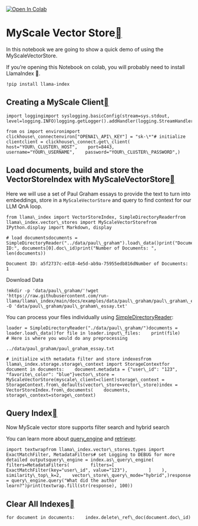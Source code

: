 [![Open In Colab](https://colab.research.google.com/assets/colab-badge.svg)](https://colab.research.google.com/github/run-llama/llama_index/blob/main/docs/examples/vector_stores/MyScaleIndexDemo.ipynb)

MyScale Vector Store[](#myscale-vector-store "Permalink to this heading")
==========================================================================

In this notebook we are going to show a quick demo of using the MyScaleVectorStore.

If you’re opening this Notebook on colab, you will probably need to install LlamaIndex 🦙.


```
!pip install llama-index
```
Creating a MyScale Client[](#creating-a-myscale-client "Permalink to this heading")
------------------------------------------------------------------------------------


```
import loggingimport syslogging.basicConfig(stream=sys.stdout, level=logging.INFO)logging.getLogger().addHandler(logging.StreamHandler(stream=sys.stdout))
```

```
from os import environimport clickhouse\_connectenviron["OPENAI\_API\_KEY"] = "sk-\*"# initialize clientclient = clickhouse\_connect.get\_client(    host="YOUR\_CLUSTER\_HOST",    port=8443,    username="YOUR\_USERNAME",    password="YOUR\_CLUSTER\_PASSWORD",)
```
Load documents, build and store the VectorStoreIndex with MyScaleVectorStore[](#load-documents-build-and-store-the-vectorstoreindex-with-myscalevectorstore "Permalink to this heading")
-----------------------------------------------------------------------------------------------------------------------------------------------------------------------------------------

Here we will use a set of Paul Graham essays to provide the text to turn into embeddings, store in a `MyScaleVectorStore` and query to find context for our LLM QnA loop.


```
from llama\_index import VectorStoreIndex, SimpleDirectoryReaderfrom llama\_index.vector\_stores import MyScaleVectorStorefrom IPython.display import Markdown, display
```

```
# load documentsdocuments = SimpleDirectoryReader("../data/paul\_graham").load\_data()print("Document ID:", documents[0].doc\_id)print("Number of Documents: ", len(documents))
```

```
Document ID: a5f2737c-ed18-4e5d-ab9a-75955edb816dNumber of Documents:  1
```
Download Data


```
!mkdir -p 'data/paul\_graham/'!wget 'https://raw.githubusercontent.com/run-llama/llama\_index/main/docs/examples/data/paul\_graham/paul\_graham\_essay.txt' -O 'data/paul\_graham/paul\_graham\_essay.txt'
```
You can process your files individually using [SimpleDirectoryReader](../data_connectors/simple_directory_reader.html):


```
loader = SimpleDirectoryReader("./data/paul\_graham/")documents = loader.load\_data()for file in loader.input\_files:    print(file)    # Here is where you would do any preprocessing
```

```
../data/paul_graham/paul_graham_essay.txt
```

```
# initialize with metadata filter and store indexesfrom llama\_index.storage.storage\_context import StorageContextfor document in documents:    document.metadata = {"user\_id": "123", "favorite\_color": "blue"}vector\_store = MyScaleVectorStore(myscale\_client=client)storage\_context = StorageContext.from\_defaults(vector\_store=vector\_store)index = VectorStoreIndex.from\_documents(    documents, storage\_context=storage\_context)
```
Query Index[](#query-index "Permalink to this heading")
--------------------------------------------------------

Now MyScale vector store supports filter search and hybrid search

You can learn more about [query\_engine](../../module_guides/deploying/query_engine/root.html) and [retriever](../../module_guides/querying/retriever/root.html).


```
import textwrapfrom llama\_index.vector\_stores.types import ExactMatchFilter, MetadataFilters# set Logging to DEBUG for more detailed outputsquery\_engine = index.as\_query\_engine(    filters=MetadataFilters(        filters=[            ExactMatchFilter(key="user\_id", value="123"),        ]    ),    similarity\_top\_k=2,    vector\_store\_query\_mode="hybrid",)response = query\_engine.query("What did the author learn?")print(textwrap.fill(str(response), 100))
```
Clear All Indexes[](#clear-all-indexes "Permalink to this heading")
--------------------------------------------------------------------


```
for document in documents:    index.delete\_ref\_doc(document.doc\_id)
```
